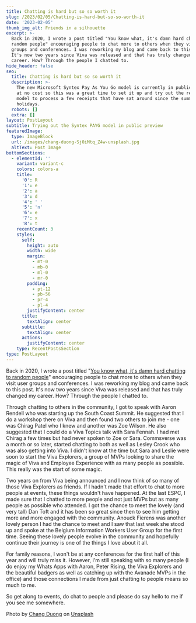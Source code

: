 ```yaml
---
title: Chatting is hard but so so worth it
slug: /2023/02/05/Chatting-is-hard-but-so-so-worth-it
date: '2023-02-05'
thumb_img_alt: Friends in a silhouette
excerpt: >-
  Back in 2020, I wrote a post titled "You know what, it's damn hard chatting to
  random people" encouraging people to chat more to others when they visit user
  groups and conferences. I was reworking my blog and came back to this post.
  It's now two years since Viva was released and that has truly changed my
  career. How? Through the people I chatted to.
hide_header: false
seo:
  title: Chatting is hard but so so worth it
  description: >-
    The new Microsoft Syntex Pay As You Go model is currently in public preview
    at no cost so this was a great time to set it up and try out the receipt
    model to process a few receipts that have sat around since the summer
    holidays.
  robots: []
  extra: []
layout: PostLayout
subtitle: Trying out the Syntex PAYG model in public preview
featuredImage:
  type: ImageBlock
  url: /images/chang-duong-Sj0iMtq_Z4w-unsplash.jpg
  altText: Post Image
bottomSections:
  - elementId: ''
    variant: variant-c
    colors: colors-a
    title:
      '0': R
      '1': e
      '2': a
      '3': d
      '4': ' '
      '5': 'n'
      '6': e
      '7': x
      '8': t
    recentCount: 3
    styles:
      self:
        height: auto
        width: wide
        margin:
          - mt-0
          - mb-0
          - ml-0
          - mr-0
        padding:
          - pt-12
          - pb-56
          - pr-4
          - pl-4
        justifyContent: center
      title:
        textAlign: center
      subtitle:
        textAlign: center
      actions:
        justifyContent: center
    type: RecentPostsSection
type: PostLayout
---
```


Back in 2020, I wrote a post titled "[You know what, it's damn hard chatting to random people](https://www.mcd79.com/2020/01/03/you-know-what-its-damn-hard-chatting-to-random-people/)" encouraging people to chat more to others when they visit user groups and conferences. I was reworking my blog and came back to this post. It's now two years since Viva was released and that has truly changed my career. How? Through the people I chatted to.

Through chatting to others in the community, I got to speak with Aaron Rendell who was starting up the South Coast Summit. He suggested that I do a workshop there on Viva and then found two others to join me - one was Chirag Patel who I knew and another was Zoe Wilson. He also suggested that I could do a Viva Topics talk with Sara Fennah. I had met Chirag a few times but had never spoken to Zoe or Sara. Commsverse was a month or so later, started chatting to both as well as Lesley Crook who was also getting into Viva. I didn't know at the time but Sara and Leslie were soon to start the Viva Explorers, a group of MVPs looking to share the magic of Viva and Employee Experience with as many people as possible. This really was the start of some magic.

Two years on from Viva being announced and I now think of so many of those Viva Explorers as friends. If I hadn't made that effort to chat to more people at events, these things wouldn't have happened. At the last ESPC, I made sure that I chatted to more people and not just MVPs but as many people as possible who attended. I got the chance to meet the lovely (and very tall) Dan Toft and it has been so great since then to see him getting more and more engaged with the community. Anouck Fierens was another lovely person I had the chance to meet and I saw that last week she stood up and spoke at the Belgium Information Workers User Group for the first time. Seeing these lovely people evolve in the community and hopefully continue their journey is one of the things I love about it all.

For family reasons, I won't be at any conferences for the first half of this year and will truly miss it. However, I'm still speaking with so many people (I do enjoy my Whats Apps with Aaron, Peter Rising, the Viva Explorers and the beautiful badgers as well as catching up with the Avanade MVPs in the office) and those connections I made from just chatting to people means so much to me.

So get along to events, do chat to people and please do say hello to me if you see me somewhere.

Photo by <a href="https://unsplash.com/@iamchang?utm_source=unsplash&utm_medium=referral&utm_content=creditCopyText">Chang Duong</a> on <a href="https://unsplash.com/s/photos/friend?utm_source=unsplash&utm_medium=referral&utm_content=creditCopyText">Unsplash</a>
  
